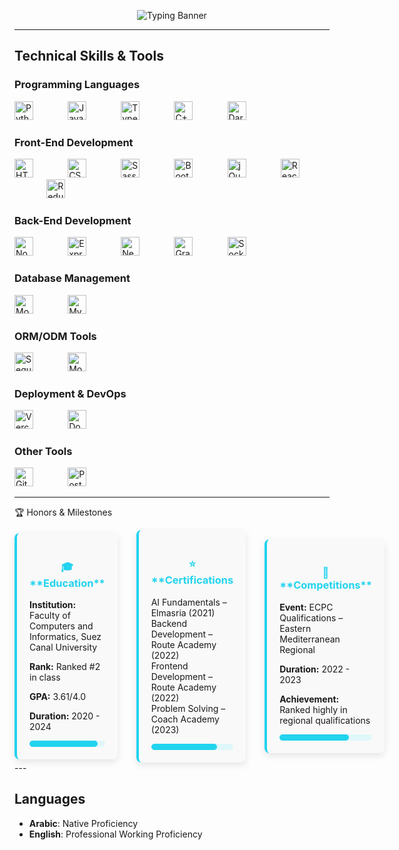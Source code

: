 <div align="center">
  
  ![Typing Banner](https://readme-typing-svg.demolab.com?font=Fira+Code&weight=700&size=26&duration=3000&pause=1500&color=22D3EE&width=700&lines=Hi,+I'm+Raneem+Elmahdy!;I'm+Software+Engineer;Backend+Development+Specialist;Node.js+%7C+Express+%7C+NestJS)

</div>

---

## Technical Skills & Tools

### Programming Languages  

  <img src="https://cdn.jsdelivr.net/gh/devicons/devicon/icons/python/python-original.svg" width="30" alt="Python" /> &nbsp;&nbsp;&nbsp;&nbsp;&nbsp;&nbsp;&nbsp;&nbsp;&nbsp;&nbsp;&nbsp;&nbsp;
  <img src="https://cdn.jsdelivr.net/gh/devicons/devicon/icons/javascript/javascript-original.svg" width="30" alt="JavaScript" /> &nbsp;&nbsp;&nbsp;&nbsp;&nbsp;&nbsp;&nbsp;&nbsp;&nbsp;&nbsp;&nbsp;&nbsp;
  <img src="https://cdn.jsdelivr.net/gh/devicons/devicon/icons/typescript/typescript-original.svg" width="30" alt="TypeScript" /> &nbsp;&nbsp;&nbsp;&nbsp;&nbsp;&nbsp;&nbsp;&nbsp;&nbsp;&nbsp;&nbsp;&nbsp;
  <img src="https://cdn.jsdelivr.net/gh/devicons/devicon/icons/cplusplus/cplusplus-original.svg" width="30" alt="C++" /> &nbsp;&nbsp;&nbsp;&nbsp;&nbsp;&nbsp;&nbsp;&nbsp;&nbsp;&nbsp;&nbsp;&nbsp;
  <img src="https://cdn.jsdelivr.net/gh/devicons/devicon/icons/dart/dart-original.svg" width="30" alt="Dart" />


### Front-End Development  

  <img src="https://cdn.jsdelivr.net/gh/devicons/devicon/icons/html5/html5-original.svg" width="30" alt="HTML5" /> &nbsp;&nbsp;&nbsp;&nbsp;&nbsp;&nbsp;&nbsp;&nbsp;&nbsp;&nbsp;&nbsp;&nbsp;
  <img src="https://cdn.jsdelivr.net/gh/devicons/devicon/icons/css3/css3-original.svg" width="30" alt="CSS3" /> &nbsp;&nbsp;&nbsp;&nbsp;&nbsp;&nbsp;&nbsp;&nbsp;&nbsp;&nbsp;&nbsp;&nbsp;
  <img src="https://cdn.jsdelivr.net/gh/devicons/devicon/icons/sass/sass-original.svg" width="30" alt="Sass" /> &nbsp;&nbsp;&nbsp;&nbsp;&nbsp;&nbsp;&nbsp;&nbsp;&nbsp;&nbsp;&nbsp;&nbsp;
  <img src="https://cdn.jsdelivr.net/gh/devicons/devicon/icons/bootstrap/bootstrap-original.svg" width="30" alt="Bootstrap" /> &nbsp;&nbsp;&nbsp;&nbsp;&nbsp;&nbsp;&nbsp;&nbsp;&nbsp;&nbsp;&nbsp;&nbsp;
  <img src="https://cdn.jsdelivr.net/gh/devicons/devicon/icons/jquery/jquery-original.svg" width="30" alt="jQuery" /> &nbsp;&nbsp;&nbsp;&nbsp;&nbsp;&nbsp;&nbsp;&nbsp;&nbsp;&nbsp;&nbsp;&nbsp;
  <img src="https://cdn.jsdelivr.net/gh/devicons/devicon/icons/react/react-original.svg" width="30" alt="React" /> &nbsp;&nbsp;&nbsp;&nbsp;&nbsp;&nbsp;&nbsp;&nbsp;&nbsp;&nbsp;&nbsp;&nbsp;
  <img src="https://cdn.jsdelivr.net/gh/devicons/devicon/icons/redux/redux-original.svg" width="30" alt="Redux" />


### Back-End Development  

  <img src="https://cdn.jsdelivr.net/gh/devicons/devicon/icons/nodejs/nodejs-original.svg" width="30" alt="Node.js" /> &nbsp;&nbsp;&nbsp;&nbsp;&nbsp;&nbsp;&nbsp;&nbsp;&nbsp;&nbsp;&nbsp;&nbsp;
  <img src="https://cdn.jsdelivr.net/gh/devicons/devicon/icons/express/express-original.svg" width="30" alt="Express.js" /> &nbsp;&nbsp;&nbsp;&nbsp;&nbsp;&nbsp;&nbsp;&nbsp;&nbsp;&nbsp;&nbsp;&nbsp;
  <img src="https://cdn.jsdelivr.net/gh/devicons/devicon@latest/icons/nestjs/nestjs-original.svg" width="30" alt="NestJS" /> &nbsp;&nbsp;&nbsp;&nbsp;&nbsp;&nbsp;&nbsp;&nbsp;&nbsp;&nbsp;&nbsp;&nbsp;
  <img src="https://cdn.jsdelivr.net/gh/devicons/devicon/icons/graphql/graphql-plain.svg" width="30" alt="GraphQL" /> &nbsp;&nbsp;&nbsp;&nbsp;&nbsp;&nbsp;&nbsp;&nbsp;&nbsp;&nbsp;&nbsp;&nbsp;
  <img src="https://cdn.jsdelivr.net/gh/devicons/devicon/icons/socketio/socketio-original.svg" width="30" alt="Socket.IO" />


### Database Management  

  <img src="https://cdn.jsdelivr.net/gh/devicons/devicon/icons/mongodb/mongodb-original.svg" width="30" alt="MongoDB" /> &nbsp;&nbsp;&nbsp;&nbsp;&nbsp;&nbsp;&nbsp;&nbsp;&nbsp;&nbsp;&nbsp;&nbsp;
  <img src="https://cdn.jsdelivr.net/gh/devicons/devicon/icons/mysql/mysql-original.svg" width="30" alt="MySQL" />


### ORM/ODM Tools  

  <img src="https://cdn.jsdelivr.net/gh/devicons/devicon/icons/sequelize/sequelize-original.svg" width="30" alt="Sequelize" /> &nbsp;&nbsp;&nbsp;&nbsp;&nbsp;&nbsp;&nbsp;&nbsp;&nbsp;&nbsp;&nbsp;&nbsp;
  <img src="https://cdn.jsdelivr.net/gh/devicons/devicon/icons/mongoose/mongoose-original.svg" width="30" alt="Mongoose" />


### Deployment & DevOps  

  <img src="https://cdn.jsdelivr.net/gh/devicons/devicon@latest/icons/vercel/vercel-original.svg" width="30" alt="Vercel" /> &nbsp;&nbsp;&nbsp;&nbsp;&nbsp;&nbsp;&nbsp;&nbsp;&nbsp;&nbsp;&nbsp;&nbsp;
  <img src="https://cdn.jsdelivr.net/gh/devicons/devicon/icons/docker/docker-original.svg" width="30" alt="Docker" />

### Other Tools  

  <img src="https://cdn.jsdelivr.net/gh/devicons/devicon/icons/git/git-original.svg" width="30" alt="Git" /> &nbsp;&nbsp;&nbsp;&nbsp;&nbsp;&nbsp;&nbsp;&nbsp;&nbsp;&nbsp;&nbsp;&nbsp;
  <img src="https://cdn.jsdelivr.net/gh/devicons/devicon/icons/postman/postman-original.svg" width="30" alt="Postman" />


---
🏆 Honors & Milestones
<div style="display: grid; grid-template-columns: repeat(3, 1fr); gap: 30px; align-items: center;"> <div style="border-left: 4px solid #22D3EE; padding: 20px; background-color: #f9f9f9; border-radius: 8px; box-shadow: 0 4px 12px rgba(0, 0, 0, 0.1);"> <h3 style="color: #22D3EE; text-align: center;">🎓 **Education**</h3> <p><strong>Institution:</strong> Faculty of Computers and Informatics, Suez Canal University</p> <p><strong>Rank:</strong> Ranked #2 in class</p> <p><strong>GPA:</strong> 3.61/4.0</p> <p><strong>Duration:</strong> 2020 - 2024</p> <div style="width: 100%; background-color: #e0f7fa; border-radius: 10px; height: 10px; margin-top: 10px;"> <div style="background-color: #22D3EE; height: 10px; width: 90%; border-radius: 10px;"></div> </div> </div> <div style="border-left: 4px solid #22D3EE; padding: 20px; background-color: #f9f9f9; border-radius: 8px; box-shadow: 0 4px 12px rgba(0, 0, 0, 0.1);"> <h3 style="color: #22D3EE; text-align: center;">⭐ **Certifications</h3> <ul style="list-style-type: none; padding: 0; text-align: left; margin-top: 10px;"> <li>AI Fundamentals – Elmasria (2021)</li> <li>Backend Development – Route Academy (2022)</li> <li>Frontend Development – Route Academy (2022)</li> <li>Problem Solving – Coach Academy (2023)</li> </ul> <div style="width: 100%; background-color: #e0f7fa; border-radius: 10px; height: 10px; margin-top: 10px;"> <div style="background-color: #22D3EE; height: 10px; width: 80%; border-radius: 10px;"></div> </div> </div> <div style="border-left: 4px solid #22D3EE; padding: 20px; background-color: #f9f9f9; border-radius: 8px; box-shadow: 0 4px 12px rgba(0, 0, 0, 0.1);"> <h3 style="color: #22D3EE; text-align: center;">🏅 **Competitions**</h3> <p><strong>Event:</strong> ECPC Qualifications – Eastern Mediterranean Regional</p> <p><strong>Duration:</strong> 2022 - 2023</p> <p><strong>Achievement:</strong> Ranked highly in regional qualifications</p> <div style="width: 100%; background-color: #e0f7fa; border-radius: 10px; height: 10px; margin-top: 10px;"> <div style="background-color: #22D3EE; height: 10px; width: 75%; border-radius: 10px;"></div> </div> </div> </div>
---

## Languages  

- **Arabic**: Native Proficiency
- **English**: Professional Working Proficiency
